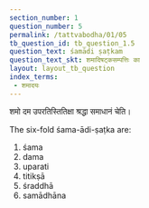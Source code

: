 ```yaml
---
section_number: 1
question_number: 5
permalink: /tattvabodha/01/05
tb_question_id: tb_question_1.5
question_text: śamādi ṣaṭkam
question_text_skt: शमादिषट्कसम्पत्तिः का
layout: layout_tb_question
index_terms:
 - शमादयः
---
```


<!-- skt-start -->

 शमो दम उपरतिस्तितिक्षा श्रद्धा समाधानं चेति।

<!-- skt-end -->

<!-- eng-start -->

The six-fold śama-ādi-ṣaṭka are: 
1. śama
2. dama 
3. uparati
4. titikṣā 
5. śraddhā 
6. samādhāna


<!-- eng-end -->
